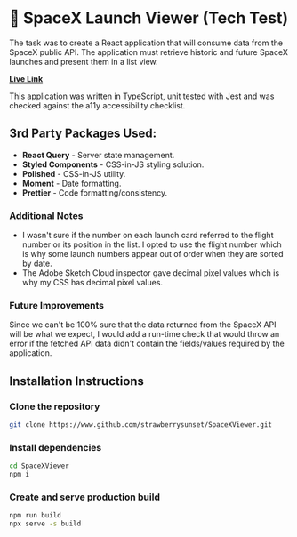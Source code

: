 # 🚀 SpaceX Launch Viewer (Tech Test)

The task was to create a React application that will consume data from the SpaceX public API. The application must retrieve historic and future SpaceX launches and present them in a list view.

[**Live Link**](https://strawberrysunset.github/build)

This application was written in TypeScript, unit tested with Jest and was checked against the a11y accessibility checklist. 

## 3rd Party Packages Used: 
- **React Query** - Server state management.
- **Styled Components** - CSS-in-JS styling solution.
- **Polished** - CSS-in-JS utility.
- **Moment** - Date formatting.
- **Prettier** - Code formatting/consistency.

### Additional Notes
 - I wasn't sure if the number on each launch card referred to the flight number or its position in the list. I opted to use the flight number which is why some launch numbers appear out of order when they are sorted by date.
 - The Adobe Sketch Cloud inspector gave decimal pixel values which is why my CSS has decimal pixel values. 

### Future Improvements
Since we can't be 100% sure that the data returned from the SpaceX API will be what we expect, I would add a run-time check that would throw an error if the fetched API data didn't contain the fields/values required by the application.

## Installation Instructions
### Clone the repository
```bash
git clone https://www.github.com/strawberrysunset/SpaceXViewer.git
```
### Install dependencies
```bash
cd SpaceXViewer
npm i
```
### Create and serve production build
```bash
npm run build
npx serve -s build
```



